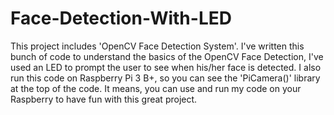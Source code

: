 # Face-Detection-With-LED
This project includes 'OpenCV Face Detection System'.
I've written this bunch of code to understand the basics of the OpenCV Face Detection, I've used an LED to prompt the user to see when his/her face is detected.
I also run this code on Raspberry Pi 3 B+, so you can see the 'PiCamera()' library at the top of the code. It means, you can use and run my code on your Raspberry to have fun with this great project. 
